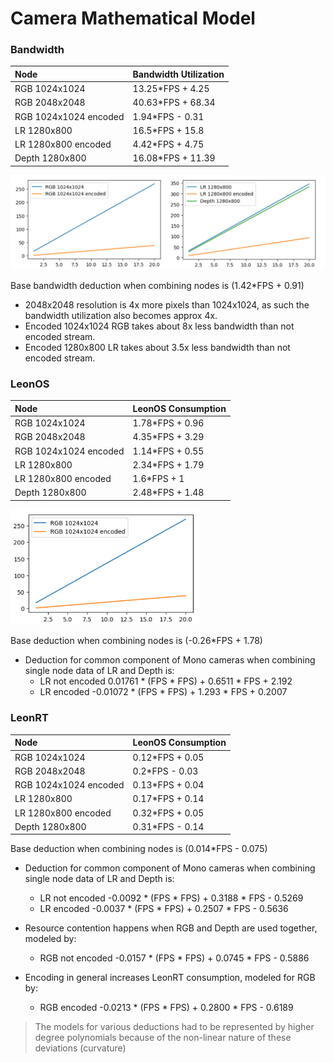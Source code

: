# Camera Mathematical Model

### Bandwidth

| Node              | Bandwidth Utilization |
| :---------------- | :------ |
| RGB 1024x1024        |   13.25*FPS + 4.25   |	
| RGB 2048x2048           |   40.63*FPS + 68.34   |
| RGB 1024x1024 encoded    |  1.94*FPS - 0.31   |
| LR 1280x800 |  16.5*FPS + 15.8   |
| LR 1280x800 encoded |  4.42*FPS + 4.75   |
| Depth 1280x800 |  16.08*FPS + 11.39   |

![model_bw_1](graphs/model_bw.png)

Base bandwidth deduction when combining nodes is (1.42*FPS + 0.91)

- 2048x2048 resolution is 4x more pixels than 1024x1024, as such the bandwidth utilization also becomes approx 4x.
- Encoded 1024x1024 RGB takes about 8x less bandwidth than not encoded stream.
- Encoded 1280x800 LR takes about 3.5x less bandwidth than not encoded stream.

### LeonOS

| Node              | LeonOS Consumption |
| :---------------- | :------ |
| RGB 1024x1024        |   1.78*FPS + 0.96   | ![model_bw_1](graphs/model_bw_1.png)
| RGB 2048x2048           |   4.35*FPS + 3.29   | <img src="graphs/model_bw_1.png" width="33%" />
| RGB 1024x1024 encoded    |  1.14*FPS + 0.55   |
| LR 1280x800 |  2.34*FPS + 1.79   |
| LR 1280x800 encoded |  1.6*FPS + 1   |
| Depth 1280x800 |  2.48*FPS + 1.48   |

<p>
<img src="graphs/model_bw_1.png" width="60%" />
</p>

Base deduction when combining nodes is (-0.26*FPS + 1.78)

- Deduction for common component of Mono cameras when combining single node data of LR and Depth is:
  - LR not encoded     0.01761 * (FPS * FPS) + 0.6511 * FPS + 2.192
  - LR encoded		-0.01072 * (FPS * FPS) + 1.293 * FPS + 0.2007

### LeonRT

| Node              | LeonOS Consumption |
| :---------------- | :------ |
| RGB 1024x1024        |   0.12*FPS + 0.05   |
| RGB 2048x2048           |   0.2*FPS - 0.03   |
| RGB 1024x1024 encoded    |  0.13*FPS + 0.04   |
| LR 1280x800 |  0.17*FPS + 0.14   |
| LR 1280x800 encoded |  0.32*FPS + 0.05  |
| Depth 1280x800 |  0.31*FPS - 0.14   |

Base deduction when combining nodes is (0.014*FPS - 0.075)

- Deduction for common component of Mono cameras when combining single node data of LR and Depth is:
  - LR not encoded     -0.0092 * (FPS * FPS) + 0.3188 * FPS - 0.5269
  - LR encoded		-0.0037 * (FPS * FPS) + 0.2507 * FPS - 0.5636

- Resource contention happens when RGB and Depth are used together, modeled by:
  - RGB not encoded     -0.0157 * (FPS * FPS) + 0.0745 * FPS - 0.5886

- Encoding in general increases LeonRT consumption, modeled for RGB by:
  - RGB encoded		-0.0213 * (FPS * FPS) + 0.2800 * FPS - 0.6189

> The models for various deductions had to be represented by higher degree polynomials because of the non-linear nature of these deviations (curvature)

